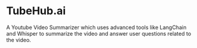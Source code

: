 # TubeHub.ai
A Youtube Video Summarizer which uses advanced tools like LangChain and Whisper to summarize the video and answer user questions related to the video.

